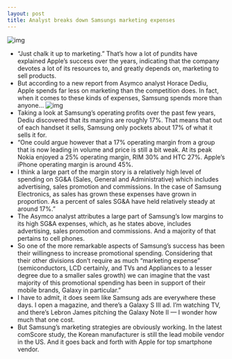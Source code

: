```yaml
---
layout: post
title: Analyst breaks down Samsungs marketing expenses
---
```

![img](http://media.idownloadblog.com/wp-content/uploads/2012/09/samsung-iphone-5-ad-e1354483542920.jpg)
* “Just chalk it up to marketing.” That’s how a lot of pundits have explained Apple’s success over the years, indicating that the company devotes a lot of its resources to, and greatly depends on, marketing to sell products.
* But according to a new report from Asymco analyst Horace Dediu, Apple spends far less on marketing than the competition does. In fact, when it comes to these kinds of expenses, Samsung spends more than anyone…
![img](http://media.idownloadblog.com/wp-content/uploads/2012/12/asymco-samsung-marketing.png)
* Taking a look at Samsung’s operating profits over the past few years, Dediu discovered that its margins are roughly 17%. That means that out of each handset it sells, Samsung only pockets about 17% of what it sells it for.
* “One could argue however that a 17% operating margin from a group that is now leading in volume and price is still a bit weak. At its peak Nokia enjoyed a 25% operating margin, RIM 30% and HTC 27%. Apple’s iPhone operating margin is around 45%.
* I think a large part of the margin story is a relatively high level of spending on SG&A (Sales, General and Administrative) which includes advertising, sales promotion and commissions. In the case of Samsung Electronics, as sales has grown these expenses have grown in proportion. As a percent of sales SG&A have held relatively steady at around 17%.”
* The Asymco analyst attributes a large part of Samsung’s low margins to its high SG&A expenses, which, as he states above, includes advertising, sales promotion and commissions. And a majority of that pertains to cell phones.
* So one of the more remarkable aspects of Samsung’s success has been their willingness to increase promotional spending. Considering that their other divisions don’t require as much “marketing expense” (semiconductors, LCD certainly, and TVs and Appliances to a lesser degree due to a smaller sales growth) we can imagine that the vast majority of this promotional spending has been in support of their mobile brands, Galaxy in particular.”
* I have to admit, it does seem like Samsung ads are everywhere these days. I open a magazine, and there’s a Galaxy S III ad. I’m watching TV, and there’s Lebron James pitching the Galaxy Note II — I wonder how much that one cost.
* But Samsung’s marketing strategies are obviously working. In the latest comScore study, the Korean manufacturer is still the lead mobile vendor in the US. And it goes back and forth with Apple for top smartphone vendor.

